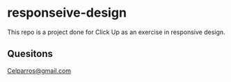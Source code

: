 # responseive-design

This repo is a project done for Click Up as an exercise in responsive design.

## Quesitons
Celparros@gmail.com
